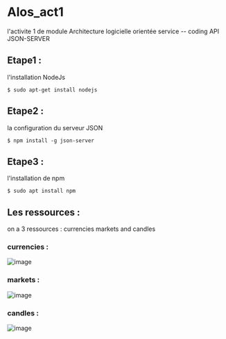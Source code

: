 # Alos_act1
l'activite 1 de module Architecture logicielle orientée service -- coding API JSON-SERVER

## Etape1 :
l'installation NodeJs

`$ sudo apt-get install nodejs `

## Etape2 :
la configuration du serveur JSON

`$ npm install -g json-server`

## Etape3 :
l'installation de npm 

`$ sudo apt install npm`

## Les ressources :
on a 3 ressources : currencies markets and candles

### currencies : 

![image](https://user-images.githubusercontent.com/101930870/159255491-93f4c0e4-d54b-45d1-ad19-4fd9d2d42a13.png)


### markets :

![image](https://user-images.githubusercontent.com/101930870/159255040-1fa7a0ce-eafd-4e2d-adf9-49d3e1a33b49.png)


### candles :

![image](https://user-images.githubusercontent.com/101930870/159254976-058668fd-72fb-451a-ad28-a05ce61203f7.png)


